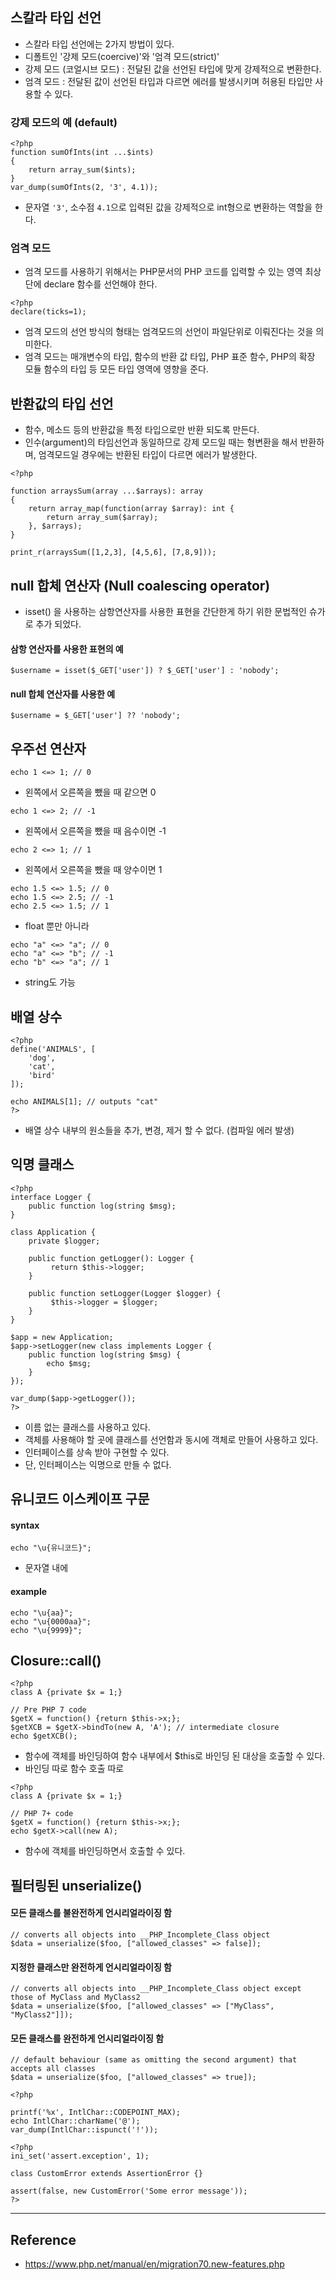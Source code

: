 ## 스칼라 타입 선언
- 스칼라 타입 선언에는 2가지 방법이 있다.
- 디폴트인 '강제 모드(coercive)'와 '엄격 모드(strict)'
- 강제 모드 (코얼시브 모드) : 전달된 값을 선언된 타입에 맞게 강제적으로 변환한다.
- 엄격 모드 : 전달된 값이 선언된 타입과 다르면 에러를 발생시키며 허용된 타입만 사용할 수 있다.

### 강제 모드의 예 (default)
```
<?php
function sumOfInts(int ...$ints)
{
    return array_sum($ints);
}
var_dump(sumOfInts(2, '3', 4.1));
```
- 문자열 `'3'`, 소수점 `4.1`으로 입력된 값을 강제적으로 int형으로 변환하는 역할을 한다.

### 엄격 모드
- 엄격 모드를 사용하기 위해서는 PHP문서의 PHP 코드를 입력할 수 있는 영역 최상단에 declare 함수를 선언해야 한다. 
```
<?php
declare(ticks=1);
```
- 엄격 모드의 선언 방식의 형태는 엄격모드의 선언이 파일단위로 이뤄진다는 것을 의미한다.
- 엄격 모드는 매개변수의 타입, 함수의 반환 값 타입, PHP 표준 함수, PHP의 확장 모듈 함수의 타입 등 모든 타입 영역에 영향을 준다.


## 반환값의 타입 선언
- 함수, 메소드 등의 반환값을 특정 타입으로만 반환 되도록 만든다.
- 인수(argument)의 타임선언과 동일하므로 강제 모드일 때는 형변환을 해서 반환하며, 엄격모드일 경우에는 반환된 타입이 다르면 에러가 발생한다.

```
<?php

function arraysSum(array ...$arrays): array
{
    return array_map(function(array $array): int {
        return array_sum($array);
    }, $arrays);
}

print_r(arraysSum([1,2,3], [4,5,6], [7,8,9]));
```

## null 합체 연산자 (Null coalescing operator)
- isset() 을 사용하는 삼항연산자를 사용한 표현을 간단한게 하기 위한 문법적인 슈가로 추가 되었다.
#### 삼항 연산자를 사용한 표현의 예
```
$username = isset($_GET['user']) ? $_GET['user'] : 'nobody';
```
#### null 합체 연산자를 사용한 예
```
$username = $_GET['user'] ?? 'nobody';
```

## 우주선 연산자
```
echo 1 <=> 1; // 0
```
- 왼쪽에서 오른쪽을 뺐을 때 같으면 0
```
echo 1 <=> 2; // -1
```
- 왼쪽에서 오른쪽을 뺐을 때 음수이면 -1
```
echo 2 <=> 1; // 1
```
- 왼쪽에서 오른쪽을 뺐을 때 양수이면 1

```
echo 1.5 <=> 1.5; // 0
echo 1.5 <=> 2.5; // -1
echo 2.5 <=> 1.5; // 1
```
- float 뿐만 아니라
```
echo "a" <=> "a"; // 0
echo "a" <=> "b"; // -1
echo "b" <=> "a"; // 1
```
- string도 가능

## 배열 상수
```
<?php
define('ANIMALS', [
    'dog',
    'cat',
    'bird'
]);

echo ANIMALS[1]; // outputs "cat"
?>
```
- 배열 상수 내부의 원소들을 추가, 변경, 제거 할 수 없다. (컴파일 에러 발생)

## 익명 클래스
```
<?php
interface Logger {
    public function log(string $msg);
}

class Application {
    private $logger;

    public function getLogger(): Logger {
         return $this->logger;
    }

    public function setLogger(Logger $logger) {
         $this->logger = $logger;
    }
}

$app = new Application;
$app->setLogger(new class implements Logger {
    public function log(string $msg) {
        echo $msg;
    }
});

var_dump($app->getLogger());
?>
```
- 이름 없는 클래스를 사용하고 있다.
- 객체를 사용해야 할 곳에 클래스를 선언함과 동시에 객체로 만들어 사용하고 있다.
- 인터페이스를 상속 받아 구현할 수 있다.
- 단, 인터페이스는 익명으로 만들 수 없다.

## 유니코드 이스케이프 구문
#### syntax
```
echo "\u{유니코드}";
```
- 문자열 내에 
#### example
```
echo "\u{aa}";
echo "\u{0000aa}";
echo "\u{9999}";
```

## Closure::call()
```
<?php
class A {private $x = 1;}

// Pre PHP 7 code
$getX = function() {return $this->x;};
$getXCB = $getX->bindTo(new A, 'A'); // intermediate closure
echo $getXCB();
```
- 함수에 객체를 바인딩하여 함수 내부에서 $this로 바인딩 된 대상을 호출할 수 있다.
- 바인딩 따로 함수 호출 따로

```
<?php
class A {private $x = 1;}

// PHP 7+ code
$getX = function() {return $this->x;};
echo $getX->call(new A);
```
- 함수에 객체를 바인딩하면서 호출할 수 있다.

## 필터링된 unserialize()
#### 모든 클래스를 불완전하게 언시리얼라이징 함
```
// converts all objects into __PHP_Incomplete_Class object
$data = unserialize($foo, ["allowed_classes" => false]);
```
#### 지정한 클래스만 완전하게 언시리얼라이징 함
```
// converts all objects into __PHP_Incomplete_Class object except those of MyClass and MyClass2
$data = unserialize($foo, ["allowed_classes" => ["MyClass", "MyClass2"]]);
```
#### 모든 클래스를 완전하게 언시리얼라이징 함
```
// default behaviour (same as omitting the second argument) that accepts all classes
$data = unserialize($foo, ["allowed_classes" => true]);
```


```
<?php

printf('%x', IntlChar::CODEPOINT_MAX);
echo IntlChar::charName('@');
var_dump(IntlChar::ispunct('!'));
```


```
<?php
ini_set('assert.exception', 1);

class CustomError extends AssertionError {}

assert(false, new CustomError('Some error message'));
?>
```

---

## Reference
- https://www.php.net/manual/en/migration70.new-features.php
